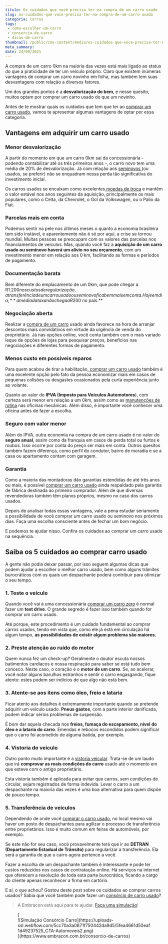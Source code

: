 ```yaml
---
titulo: Os cuidados que você precisa ter na compra de um carro usado
slug: os-cuidados-que-voce-precisa-ter-na-compra-de-um-carro-usado
categoria: carros
tags:
 - como-escolher-um-carro
 - consorcio-de-carro
 - dicas-de-carro
thumbnail: /public/cms-content/media/os-cuidados-que-voce-precisa-ter-na-compra-de-um-carro-usado.jpg
meta_summary: 
date: 24/09/2021
---
```

A compra de um carro 0km na maioria das vezes está mais ligado ao status do que a praticidade de ter um veículo próprio. Claro que existem inúmeras vantagens de comprar um carro novinho em folha, mas também tem suas desvantagens com relação a diversos fatores.

Um dos grandes pontos é a **desvalorização do bem**, e nesse quesito, muitos optam por comprar um carro usado do que um novinho.

Antes de te mostrar quais os cuidados que tem que ter ao [comprar um carro usado](https://www.embracon.com.br/blog/comprar-carro-usado-com-a-carta-de-credito-do-consorcio), vamos te apresentar algumas vantagens de optar por essa categoria.

Vantagens em adquirir um carro usado
------------------------------------

### Menor desvalorização

A partir do momento em que um carro 0km sai da concessionária - podendo contabilizar até os três primeiros anos -, o carro novo tem uma média de 20% de desvalorização. Já com relação aos [seminovos ](https://www.embracon.com.br/blog/carro-novo-ou-seminovo-saiba-qual-e-mais-vantajoso-no-cenario-atual)(ou usados, se preferir) não se enquadram nessa perda tão significativa do investimento inicial.

Os carros usados se encaixam como excelentes[ moedas de troca](https://www.embracon.com.br/blog/e-possivel-utilizar-um-carro-usado-para-dar-um-lance-em-um-consorcio) e mantêm o valor estável nos anos seguintes da aquisição, principalmente os mais populares, como o Celta, da Chevrolet, o Gol da Volkswagen, ou o Palio da Fiat.

### Parcelas mais em conta

Podemos sentir na pele nos últimos meses o quanto a economia brasileira tem sido instável, e aparentemente não é só por aqui, a crise se tornou mundial. Muitas pessoas se preocupam com os valores das parcelas nos financiamentos de veículos. Mas, quando você faz a **aquisição de um carro usado ou seminovo haverá um alívio no seu orçamento**, com um investimento menor em relação aos 0 km, facilitando as formas e períodos de pagamento.

### Documentação barata

Bem diferente do emplacamento de um 0km, que pode chegar a R$1.200 nos custos de regularização, a transferência de um carro usado ou seminovo fica bem mais em conta. Hoje em dia, **a média da taxa não chega a R$200 no país.**

### Negociação aberta

Realizar a [compra de um carro](https://www.embracon.com.br/blog/compre-o-primeiro-automovel-com-o-consorcio) usado ainda favorece na hora de arranjar descontos mais convidativos em virtude da urgência de venda do proprietário. Já nas opções online, você conta também com o mais variado leque de opções de lojas para pesquisar preços, benefícios nas negociações e diferentes formas de pagamento.

### Menos custo em possíveis reparos

Para quem acabou de tirar a habilitação,[ comprar um carro usado](https://www.embracon.com.br/blog/primeiro-carro-como-acertar-na-escolha) também é uma excelente opção pelo fato da pessoa economizar mais em casos de pequenas colisões ou desgastes ocasionados pela curta experiência junto ao volante.

Quanto ao valor do **IPVA (Imposto para Veículos Automotores**), com certeza será menor em relação a um 0km, assim como as [manutenções de rotina](https://www.embracon.com.br/blog/saiba-qual-a-importancia-de-realizar-as-revisoes-regulares-do-carro) nas oficinas mecânicas. Além disso, é importante você conhecer uma oficina antes de fazer a escolha.

### Seguro com valor menor

Além do IPVA, outra economia na compra de um carro usado é no valor do **seguro anual**, assim como da franquia em casos de perda total ou furtos e roubos. Isso ocorre por conta do preço ser mais em conta. Outros quesitos também fazem diferença, como perfil do condutor, bairro de moradia e se a casa ou apartamento contam com garagem.

### Garantia

Como a maioria das montadoras dão garantias estendidas de até três anos ou mais, é possível [comprar um carro usado](https://www.embracon.com.br/blog/comprar-carro-usado-com-a-carta-de-credito-do-consorcio) ainda respaldado pela garantia de fábrica destinada ao primeiro comprador. Além de que diversas revendedoras também têm planos próprios, mesmo no caso dos carros usados.

Depois de analisar todas essas vantagens, vale a pena estudar seriamente a possibilidade de você comprar um carro usado ou seminovo nos próximos dias. Faça uma escolha consciente antes de fechar um bom negócio.

E podemos te ajudar nisso. Confira os cuidados ao comprar um carro usado na sequência.

Saiba os 5 cuidados ao comprar carro usado
------------------------------------------

A gente não podia deixar passar, por isso seguem algumas dicas que podem ajudar a escolher o melhor carro usado, bem como alguns trâmites burocráticos com os quais um despachante poderá contribuir para otimizar o seu tempo.

### 1. Teste o veículo

Quando você vai à uma concessionária [comprar um carro zero](https://www.embracon.com.br/blog/7-coisas-para-levar-em-consideracao-ao-escolher-um-carro) é normal fazer um **test drive**. O grande segredo é fazer isso também quando for comprar um carro usado.

Até porque, este procedimento é um cuidado fundamental ao comprar carros usados, tendo em vista que, como ele já está em circulação há algum tempo, **as possibilidades de existir algum problema são maiores.**

### 2. Preste atenção ao ruído do motor

Quem nunca fez um check-up? Geralmente o doutor escuta nossos batimentos cardíacos e nossa respiração para saber se está tudo bem conosco. Neste caso, o coração é o **motor de um carro**. Se, ao acelerar, você notar alguns barulhos estranhos e sentir o carro engasgando, fique atento: estes podem ser indícios de que algo não está bem.

### 3. Atente-se aos itens como óleo, freio e lataria

Ficar atento aos detalhes é extremamente importante quando se pretende adquirir um veículo usado. **Pneus gastos**, com a parte interior danificada, podem indicar sérios problemas de suspensão.

É bom dar aquela checada nos **freios, fumaça do escapamento, nível do óleo e a lataria do carro**. Emendas e rebocos escondidos podem significar que o carro foi acometido de alguma batida, por exemplo.

### 4. Vistoria do veículo

Outro ponto muito importante é a [vistoria veicular](https://www.embracon.com.br/blog/saiba-como-funciona-o-laudo-de-vistoria-no-consorcio). Trata-se de um laudo que irá **comprovar as reais condições do carro** usado até o momento em que esteve com o antigo proprietário.

Esta vistoria também é aplicada para evitar que carros, sem condições de circular, sejam registrados de forma indevida. Levar o carro a um despachante na maioria das vezes é uma boa alternativa para quem dispõe de pouco tempo.

### 5. Transferência de veículos

Dependendo de onde você [comprar o carro usado](https://www.embracon.com.br/blog/carro-seminovo-guia-completo-para-comprar), no local mesmo vai haver um posto de despachantes para agilizar o processo de transferência entre proprietários. Isso é muito comum em feiras de automóveis, por exemplo.

Se este não for seu caso, você provavelmente terá que ir ao **DETRAN (Departamento Estadual de Trânsito)** para regularizar a transferência. Ela será a garantia de que o carro agora pertence a você.

Fazer a escolha de um despachante também é interessante e pode ter custos reduzidos nos casos de contratação online. Há serviços na internet que oferecem a resolução de toda esta parte burocrática, ficando a cargo do cliente apenas reconhecer a firma em cartório.

E aí, o que achou? Gostou deste post sobre os cuidados ao comprar carros usados? Sabia que você também pode fazer um [consórcio de carro usado](https://www.embracon.com.br/blog/e-possivel-utilizar-um-carro-usado-para-dar-um-lance-em-um-consorcio)?

> A Embracon está aqui para te ajudar. [Faça uma simulação](https://www.embracon.com.br/consorcio-de-carros)!

<figure class="w-richtext-figure-type-image w-richtext-align-center">[<div>![Simulação Consórcio Carro](https://uploads-ssl.webflow.com/5cc70a3a0871f750442da9d5/5fea4661d50eaf1d49237525_CTA-Automoveis2.png)</div>](https://www.embracon.com.br/consorcio-de-carros)</figure>
